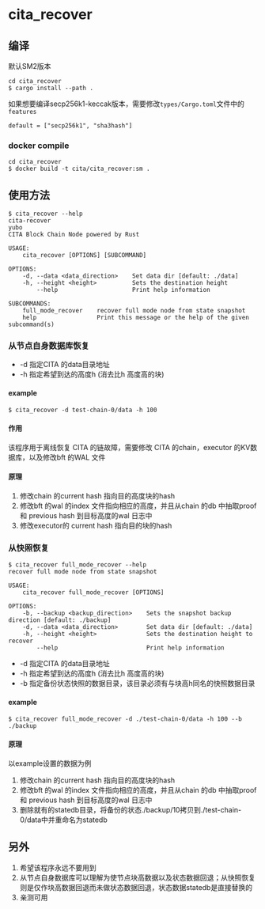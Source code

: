 # cita_recover

## 编译

默认SM2版本

```shell
cd cita_recover
$ cargo install --path .
```

如果想要编译secp256k1-keccak版本，需要修改`types/Cargo.toml`文件中的`features`
```
default = ["secp256k1", "sha3hash"]
```

### docker compile

```shell
cd cita_recover
$ docker build -t cita/cita_recover:sm .
```

## 使用方法

```shell
$ cita_recover --help
cita-recover 
yubo
CITA Block Chain Node powered by Rust

USAGE:
    cita_recover [OPTIONS] [SUBCOMMAND]

OPTIONS:
    -d, --data <data_direction>    Set data dir [default: ./data]
    -h, --height <height>          Sets the destination height
        --help                     Print help information

SUBCOMMANDS:
    full_mode_recover    recover full mode node from state snapshot
    help                 Print this message or the help of the given subcommand(s)
```

### 从节点自身数据库恢复
* -d 指定CITA 的data目录地址
* -h 指定希望到达的高度h (消去比h 高度高的块)

#### example
```shell
$ cita_recover -d test-chain-0/data -h 100
```

#### 作用

该程序用于离线恢复 CITA 的链故障，需要修改 CITA 的chain，executor 的KV数据库，以及修改bft 的WAL 文件

#### 原理

1. 修改chain 的current hash 指向目的高度块的hash
2. 修改bft 的wal 的index 文件指向相应的高度，并且从chain 的db 中抽取proof 和 previous hash 到目标高度的wal 日志中
3. 修改executor的 current hash 指向目的块的hash

### 从快照恢复

```shell
$ cita_recover full_mode_recover --help
recover full mode node from state snapshot

USAGE:
    cita_recover full_mode_recover [OPTIONS]

OPTIONS:
    -b, --backup <backup_direction>    Sets the snapshot backup direction [default: ./backup]
    -d, --data <data_direction>        Set data dir [default: ./data]
    -h, --height <height>              Sets the destination height to recover
        --help                         Print help information
```

* -d 指定CITA 的data目录地址
* -h 指定希望到达的高度h (消去比h 高度高的块)
* -b 指定备份状态快照的数据目录，该目录必须有与块高h同名的快照数据目录

#### example
```shell
$ cita_recover full_mode_recover -d ./test-chain-0/data -h 100 --b ./backup
```

#### 原理

以example设置的数据为例
1. 修改chain 的current hash 指向目的高度块的hash
2. 修改bft 的wal 的index 文件指向相应的高度，并且从chain 的db 中抽取proof 和 previous hash 到目标高度的wal 日志中
3. 删除就有的statedb目录，将备份的状态./backup/10拷贝到./test-chain-0/data中并重命名为statedb

## 另外

1. 希望该程序永远不要用到
2. 从节点自身数据库可以理解为使节点块高数据以及状态数据回退；从快照恢复则是仅作块高数据回退而未做状态数据回退，状态数据statedb是直接替换的
3. 亲测可用
